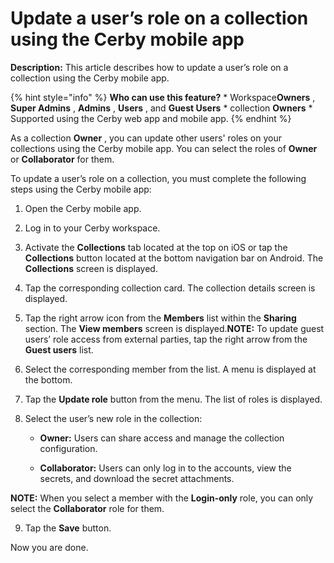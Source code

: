 # Update a user’s role on a collection using the Cerby mobile app

**Description:** This article describes how to update a user’s role on a collection using the Cerby mobile app.

{% hint style="info" %} **Who can use this feature?** * Workspace**Owners** ,
**Super Admins** , **Admins** , **Users** , and **Guest Users** * collection
**Owners** * Supported using the Cerby web app and mobile app. {% endhint %}

As a collection **Owner** , you can update other users' roles on your
collections using the Cerby mobile app. You can select the roles of **Owner**
or **Collaborator** for them.

To update a user’s role on a collection, you must complete the following steps
using the Cerby mobile app:

  1. Open the Cerby mobile app.

  2. Log in to your Cerby workspace.

  3. Activate the **Collections** tab located at the top on iOS or tap the **Collections** button located at the bottom navigation bar on Android. The **Collections** screen is displayed.

  4. Tap the corresponding collection card. The collection details screen is displayed.

  5. Tap the right arrow icon from the **Members** list within the **Sharing** section. The **View members** screen is displayed.**NOTE:** To update guest users’ role access from external parties, tap the right arrow from the **Guest users** list.

  6. Select the corresponding member from the list. A menu is displayed at the bottom.

  7. Tap the **Update role** button from the menu. The list of roles is displayed.

  8. Select the user’s new role in the collection:

     * **Owner:** Users can share access and manage the collection configuration.

     * **Collaborator:** Users can only log in to the accounts, view the secrets, and download the secret attachments.

**NOTE:** When you select a member with the **Login-only** role, you can only
select the **Collaborator** role for them.

  9. Tap the **Save** button.

Now you are done.

